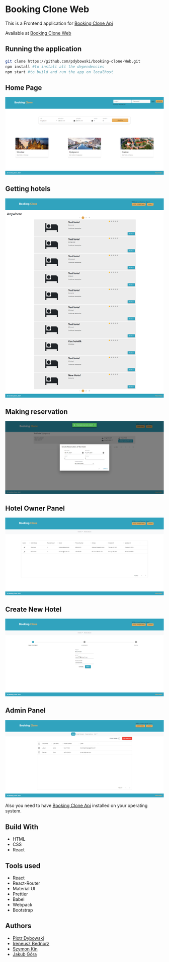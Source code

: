 # Booking Clone Web

This is a Frontend application for [Booking Clone Api](https://github.com/pdybowski/booking-clone-Api)

Available at [Booking Clone Web](#)

## Running the application

```bash
git clone https://github.com/pdybowski/booking-clone-Web.git
npm install #to install all the dependencies
npm start #to build and run the app on localhost
```

## Home Page

<img src='./src/static/readme/homePage.png' />

## Getting hotels

<img src='./src/static/readme/getHotels.png'>

## Making reservation

<img src='./src/static/readme/makingReservation.png'>

## Hotel Owner Panel

<img src='./src/static/readme/hotelOwnerPanel.png'>

## Create New Hotel

<img src='./src/static/readme/createNewHotel.png'>

## Admin Panel

<img src='./src/static/readme/adminPanel.png'>

Also you need to have [Booking Clone Api](https://github.com/pdybowski/booking-clone-Api) installed on your operating system.

## Build With

- HTML
- CSS
- React

## Tools used

- React
- React-Router
- Material UI
- Prettier
- Babel
- Webpack
- Bootstrap

## Authors

- [Piotr Dybowski](https://github.com/pdybowski)
- [Ireneusz Bednorz](https://github.com/ibednorz)
- [Szymon Kin](https://github.com/hoolek77)
- [Jakub Góra](https://github.com/GoraJakub)
